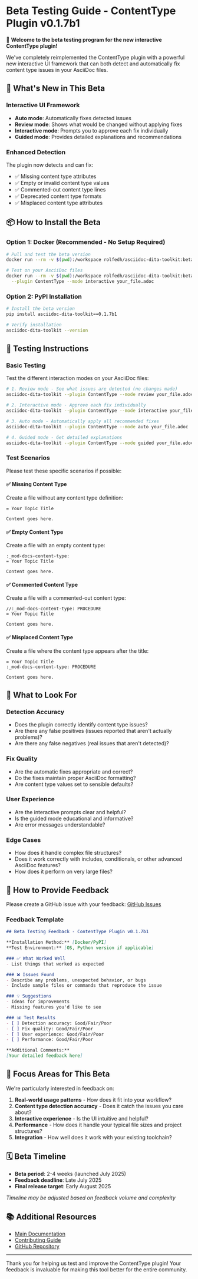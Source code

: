# Beta Testing Guide - ContentType Plugin v0.1.7b1

🎉 **Welcome to the beta testing program for the new interactive ContentType plugin!**

We've completely reimplemented the ContentType plugin with a powerful new interactive UI framework that can both detect and automatically fix content type issues in your AsciiDoc files.

## 🚀 What's New in This Beta

### Interactive UI Framework

- **Auto mode**: Automatically fixes detected issues
- **Review mode**: Shows what would be changed without applying fixes
- **Interactive mode**: Prompts you to approve each fix individually
- **Guided mode**: Provides detailed explanations and recommendations

### Enhanced Detection

The plugin now detects and can fix:

- ✅ Missing content type attributes
- ✅ Empty or invalid content type values  
- ✅ Commented-out content type lines
- ✅ Deprecated content type formats
- ✅ Misplaced content type attributes

## 📦 How to Install the Beta

### Option 1: Docker (Recommended - No Setup Required)

```bash
# Pull and test the beta version
docker run --rm -v $(pwd):/workspace rolfedh/asciidoc-dita-toolkit:beta --help

# Test on your AsciiDoc files
docker run --rm -v $(pwd):/workspace rolfedh/asciidoc-dita-toolkit:beta \
  --plugin ContentType --mode interactive your_file.adoc
```

### Option 2: PyPI Installation

```bash
# Install the beta version
pip install asciidoc-dita-toolkit==0.1.7b1

# Verify installation
asciidoc-dita-toolkit --version
```

## 🧪 Testing Instructions

### Basic Testing

Test the different interaction modes on your AsciiDoc files:

```bash
# 1. Review mode - See what issues are detected (no changes made)
asciidoc-dita-toolkit --plugin ContentType --mode review your_file.adoc

# 2. Interactive mode - Approve each fix individually
asciidoc-dita-toolkit --plugin ContentType --mode interactive your_file.adoc

# 3. Auto mode - Automatically apply all recommended fixes
asciidoc-dita-toolkit --plugin ContentType --mode auto your_file.adoc

# 4. Guided mode - Get detailed explanations
asciidoc-dita-toolkit --plugin ContentType --mode guided your_file.adoc
```

### Test Scenarios
Please test these specific scenarios if possible:

#### ✅ Missing Content Type
Create a file without any content type definition:
```asciidoc
= Your Topic Title

Content goes here.
```

#### ✅ Empty Content Type
Create a file with an empty content type:
```asciidoc
:_mod-docs-content-type:
= Your Topic Title

Content goes here.
```

#### ✅ Commented Content Type
Create a file with a commented-out content type:
```asciidoc
//:_mod-docs-content-type: PROCEDURE
= Your Topic Title

Content goes here.
```

#### ✅ Misplaced Content Type
Create a file where the content type appears after the title:
```asciidoc
= Your Topic Title
:_mod-docs-content-type: PROCEDURE

Content goes here.
```

## 🐛 What to Look For

### Detection Accuracy
- Does the plugin correctly identify content type issues?
- Are there any false positives (issues reported that aren't actually problems)?
- Are there any false negatives (real issues that aren't detected)?

### Fix Quality
- Are the automatic fixes appropriate and correct?
- Do the fixes maintain proper AsciiDoc formatting?
- Are content type values set to sensible defaults?

### User Experience
- Are the interactive prompts clear and helpful?
- Is the guided mode educational and informative?
- Are error messages understandable?

### Edge Cases
- How does it handle complex file structures?
- Does it work correctly with includes, conditionals, or other advanced AsciiDoc features?
- How does it perform on very large files?

## 📝 How to Provide Feedback

Please create a GitHub issue with your feedback: [GitHub Issues](https://github.com/rolfedh/asciidoc-dita-toolkit/issues)

### Feedback Template
```markdown
## Beta Testing Feedback - ContentType Plugin v0.1.7b1

**Installation Method:** [Docker/PyPI]
**Test Environment:** [OS, Python version if applicable]

### ✅ What Worked Well
- List things that worked as expected

### ❌ Issues Found
- Describe any problems, unexpected behavior, or bugs
- Include sample files or commands that reproduce the issue

### 💡 Suggestions
- Ideas for improvements
- Missing features you'd like to see

### 📊 Test Results
- [ ] Detection accuracy: Good/Fair/Poor
- [ ] Fix quality: Good/Fair/Poor  
- [ ] User experience: Good/Fair/Poor
- [ ] Performance: Good/Fair/Poor

**Additional Comments:**
[Your detailed feedback here]
```

## 🎯 Focus Areas for This Beta

We're particularly interested in feedback on:

1. **Real-world usage patterns** - How does it fit into your workflow?
2. **Content type detection accuracy** - Does it catch the issues you care about?
3. **Interactive experience** - Is the UI intuitive and helpful?
4. **Performance** - How does it handle your typical file sizes and project structures?
5. **Integration** - How well does it work with your existing toolchain?

## 🗓️ Beta Timeline

- **Beta period**: 2-4 weeks (launched July 2025)
- **Feedback deadline**: Late July 2025
- **Final release target**: Early August 2025

*Timeline may be adjusted based on feedback volume and complexity*

## 📚 Additional Resources

- [Main Documentation](https://github.com/rolfedh/asciidoc-dita-toolkit/blob/main/README.md)
- [Contributing Guide](https://github.com/rolfedh/asciidoc-dita-toolkit/blob/main/docs/CONTRIBUTING.md)
- [GitHub Repository](https://github.com/rolfedh/asciidoc-dita-toolkit)

---

Thank you for helping us test and improve the ContentType plugin! Your feedback is invaluable for making this tool better for the entire community.

